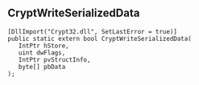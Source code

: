 ## CryptWriteSerializedData

```
[DllImport("Crypt32.dll", SetLastError = true)]
public static extern bool CryptWriteSerializedData(
   IntPtr hStore,
   uint dwFlags,
   IntPtr pvStructInfo,
   byte[] pbData
);
```

